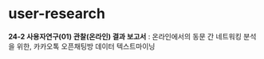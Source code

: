 # user-research
**24-2 사용자연구(01) 관찰(온라인) 결과 보고서** : 
온라인에서의 동문 간 네트워킹 분석을 위한, 카카오톡 오픈채팅방 데이터 텍스트마이닝

